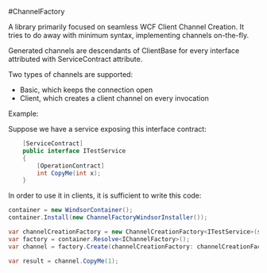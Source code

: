 #ChannelFactory

A library primarily focused on seamless WCF Client Channel Creation. It tries to do away with minimum syntax, implementing channels on-the-fly.

Generated channels are descendants of ClientBase<TInterface> for every interface attributed with ServiceContract attribute.

Two types of channels are supported:
* Basic, which keeps the connection open
* Client, which creates a client channel on every invocation

Example:

Suppose we have a service exposing this interface contract:
```c#
    [ServiceContract]
    public interface ITestService
    {
        [OperationContract]
        int CopyMe(int x);
    }
```

In order to use it in clients, it is sufficient to write this code:

```c#
container = new WindsorContainer();
container.Install(new ChannelFactoryWindsorInstaller());

var channelCreationFactory = new ChannelCreationFactory<ITestService>(serviceUri);
var factory = container.Resolve<IChannelFactory>();
var channel = factory.Create(channelCreationFactory: channelCreationFactory);

var result = channel.CopyMe(1);
```
